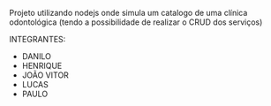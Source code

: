 Projeto utilizando nodejs onde simula um catalogo de uma clínica odontológica (tendo a possibilidade de realizar o CRUD dos serviços)

INTEGRANTES:
  - DANILO
  - HENRIQUE
  - JOÃO VITOR
  - LUCAS
  - PAULO
